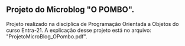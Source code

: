<h2>Projeto do Microblog "O POMBO".</h2>

Projeto realizado na disciplica de Programação Orientada a Objetos do curso Entra-21. A explicação desse projeto está no arquivo: "ProjetoMicroBlog_OPombo.pdf".
